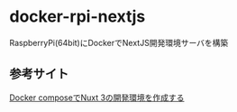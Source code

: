 # docker-rpi-nextjs
RaspberryPi(64bit)にDockerでNextJS開発環境サーバを構築

## 参考サイト
[Docker composeでNuxt 3の開発環境を作成する](https://zenn.dev/szn/articles/nuxt-3-with-docker-compose)
